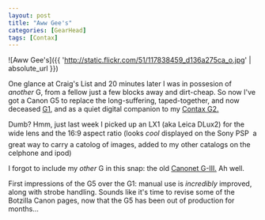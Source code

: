 ```yaml
---
layout: post
title: "Aww Gee's"
categories: [GearHead]
tags: [Contax]
---
```

![Aww Gee's]({{ 'http://static.flickr.com/51/117838459_d136a275ca_o.jpg' | absolute_url }})

One glance at Craig's List and 20 minutes later I was in possesion of <i>another</i> G, from a fellow just a few blocks away and dirt-cheap. So now I've got a Canon G5 to replace the long-suffering, taped-together, and now deceased <a href="https://www.botzilla.com/photo/g1links.html">G1,</a> and as a quiet digital companion to my <a href="http://contaxg.com/user.php?id=1678">Contax G2.</a>
<!--more-->

Dumb? Hmm, just last week I picked up an LX1 (aka Leica DLux2) for the wide lens and the 16:9 aspect ratio (looks <i>cool</i> displayed on the Sony PSP &#151; a great way to carry a catolog of images, added to my other catalogs on the celphone and ipod)

I forgot to include my <i>other</i> G in this snap: the old <a href="http://www.flickr.com/groups/canonet/pool/73624728@N00/">Canonet G-III.</a> Ah well.

First impressions of the G5 over the G1: manual use is <i>incredibly</i> improved, along with strobe handling. Sounds like it's time to revise some of the Botzilla Canon pages, now that the G5 has been out of production for months...
